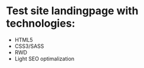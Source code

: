 <h1>Test site <strong>landingpage</strong> with technologies:</h1>
<ul>
<li>HTML5</li>
<li>CSS3/SASS</li>
<li>RWD</li>
<li>Light SEO optimalization</li>
</ul>
